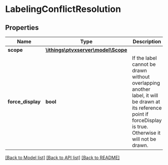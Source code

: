 # LabelingConflictResolution

## Properties
Name | Type | Description | Notes
------------ | ------------- | ------------- | -------------
**scope** | [**\ithings\ptvxserver\model\Scope**](Scope.md) |  | [optional] 
**force_display** | **bool** | If the label cannot be drawn without overlapping another label, it will be drawn at its reference point if forceDisplay is true. Otherwise it will not be drawn. | [optional] 

[[Back to Model list]](../../README.md#documentation-for-models) [[Back to API list]](../../README.md#documentation-for-api-endpoints) [[Back to README]](../../README.md)

